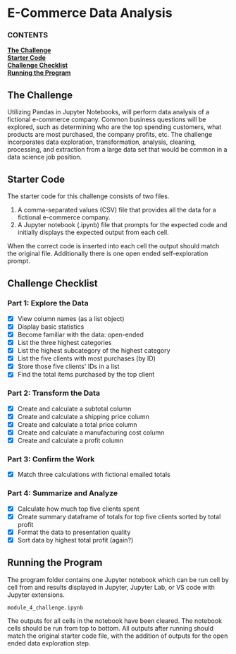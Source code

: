 # E-Commerce Data Analysis

   ### CONTENTS
**[The Challenge](#the-challenge)**<br>
**[Starter Code](#starter-code)**<br>
**[Challenge Checklist](#challenge-checklist)**<br>
**[Running the Program](#running-the-program)**<br>

## The Challenge

Utilizing Pandas in Jupyter Notebooks, will perform data analysis of a fictional e-commerce company. Common business questions will be explored, such as determining who are the top spending customers, what products are most purchased, the company profits, etc. The challenge incorporates data exploration, transformation, analysis, cleaning, processing, and extraction from a large data set that would be common in a data science job position.

## Starter Code

The starter code for this challenge consists of two files.  

1. A comma-separated values (CSV) file that provides all the data for a fictional e-commerce company.
2. A Jupyter notebook (.ipynb) file that prompts for the expected code and initially displays the expected output from each cell.

When the correct code is inserted into each cell the output should match the original file. Additionally there is one open ended self-exploration prompt.

## Challenge Checklist

### Part 1: Explore the Data

- [x] View column names (as a list object)
- [x] Display basic statistics
- [x] Become familiar with the data: open-ended
- [x] List the three highest categories
- [x] List the highest subcategory of the highest category
- [x] List the five clients with most purchases (by ID)
- [x] Store those five clients' IDs in a list
- [x] Find the total items purchased by the top client

### Part 2: Transform the Data

- [x] Create and calculate a subtotal column
- [x] Create and calculate a shipping price column
- [x] Create and calculate a total price column
- [x] Create and calculate a manufacturing cost column
- [x] Create and calculate a profit column

### Part 3: Confirm the Work

- [x] Match three calculations with fictional emailed totals

### Part 4: Summarize and Analyze

- [x] Calculate how much top five clients spent
- [x] Create summary dataframe of totals for top five clients sorted by total profit
- [x] Format the data to presentation quality
- [x] Sort data by highest total profit (again?)

## Running the Program

The program folder contains one Jupyter notebook which can be run cell by cell from and results displayed in Jupyter, Jupyter Lab, or VS code with Jupyter extensions.

```
module_4_challenge.ipynb
```

The outputs for all cells in the notebook have been cleared. The notebook cells should be run from top to bottom. All outputs after running should match the original starter code file, with the addition of outputs for the open ended data exploration step.